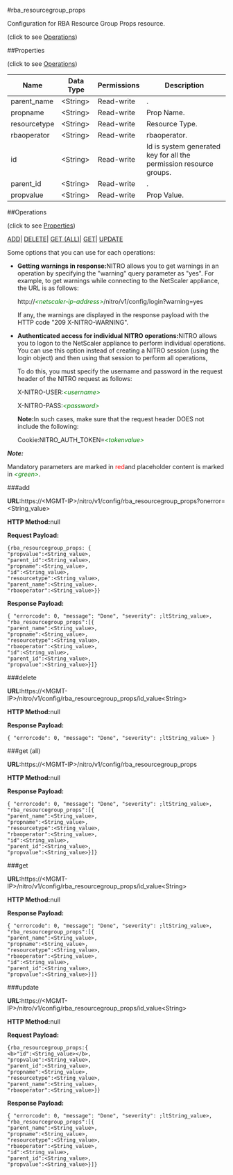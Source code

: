 #rba_resourcegroup_props



Configuration for RBA Resource Group Props resource.

<span>(click to see [Operations](#operations))</span>



##Properties 

<span>(click to see [Operations](#operations))</span>





<table><thead><tr><th>Name</th><th>Data Type</th><th>Permissions</th><th>Description</th></tr></thead><tbody><tr><td>parent_name</td><td>&lt;String></td><td>Read-write</td><td>.</td></tr><tr><td>propname</td><td>&lt;String></td><td>Read-write</td><td>Prop Name.</td></tr><tr><td>resourcetype</td><td>&lt;String></td><td>Read-write</td><td>Resource Type.</td></tr><tr><td>rbaoperator</td><td>&lt;String></td><td>Read-write</td><td>rbaoperator.</td></tr><tr><td>id</td><td>&lt;String></td><td>Read-write</td><td>Id is system generated key for all the permission resource groups.</td></tr><tr><td>parent_id</td><td>&lt;String></td><td>Read-write</td><td>.</td></tr><tr><td>propvalue</td><td>&lt;String></td><td>Read-write</td><td>Prop Value.</td></tr></tbody></table>

##Operations 

<span>(click to see [Properties](#properties))</span>





[ADD](#add)| [DELETE](#delete)| [GET (ALL)](#get-all)| [GET](#get)| [UPDATE](#update)





Some options that you can use for each operations:

<ul><li><p><b>Getting warnings in response:</b>NITRO allows you to get warnings in an operation by specifying the "warning" query parameter as "yes". For example, to get warnings while connecting to the NetScaler appliance, the URL is as follows:</p><p>http://<span style="color:green;font-style:italic;">&lt;netscaler-ip-address&gt;</span>/nitro/v1/config/login?warning=yes</p><p>If any, the warnings are displayed in the response payload with the HTTP code "209 X-NITRO-WARNING".</p></li><li><p><b>Authenticated access for individual NITRO operations:</b>NITRO allows you to logon to the NetScaler appliance to perform individual operations. You can use this option instead of creating a NITRO session (using the login object) and then using that session to perform all operations,</p><p>To do this, you must specify the username and password in the request header of the NITRO request as follows:</p><p>X-NITRO-USER:<span style="color:green;font-style:italic;">&lt;username&gt;</span></p><p>X-NITRO-PASS:<span style="color:green;font-style:italic;">&lt;password&gt;</span></p><p><b>Note:</b>In such cases, make sure that the request header DOES not include the following:</p><p>Cookie:NITRO_AUTH_TOKEN=<span style="color:green;font-style:italic;">&lt;tokenvalue&gt;</span></p></li></ul>







***Note:*** 

Mandatory parameters are marked in <span style="color:#FF0000;">red</span>and placeholder content is marked in <span style="color:green;font-style:italic">&lt;green&gt;</span>.



###add







<b>URL:</b>https://&lt;MGMT-IP&gt;/nitro/v1/config/rba_resourcegroup_props?onerror=&lt;String_value&gt;

<b>HTTP Method:</b>null

<b>Request Payload: </b>
```
{rba_resourcegroup_props: {
"propvalue":<String_value>,
"parent_id":<String_value>,
"propname":<String_value>,
"id":<String_value>,
"resourcetype":<String_value>,
"parent_name":<String_value>,
"rbaoperator":<String_value>}}
```

<b>Response Payload: </b>
```
{ "errorcode": 0, "message": "Done", "severity": ;ltString_value>, "rba_resourcegroup_props":[{
"parent_name":<String_value>,
"propname":<String_value>,
"resourcetype":<String_value>,
"rbaoperator":<String_value>,
"id":<String_value>,
"parent_id":<String_value>,
"propvalue":<String_value>}]}
```







###delete







<b>URL:</b>https://&lt;MGMT-IP&gt;/nitro/v1/config/rba_resourcegroup_props/id_value&lt;String&gt;

<b>HTTP Method:</b>null

<b>Response Payload: </b>
```
{ "errorcode": 0, "message": "Done", "severity": ;ltString_value> }
```







###get (all)







<b>URL:</b>https://&lt;MGMT-IP&gt;/nitro/v1/config/rba_resourcegroup_props

<b>HTTP Method:</b>null

<b>Response Payload: </b>
```
{ "errorcode": 0, "message": "Done", "severity": ;ltString_value>, "rba_resourcegroup_props":[{
"parent_name":<String_value>,
"propname":<String_value>,
"resourcetype":<String_value>,
"rbaoperator":<String_value>,
"id":<String_value>,
"parent_id":<String_value>,
"propvalue":<String_value>}]}
```







###get







<b>URL:</b>https://&lt;MGMT-IP&gt;/nitro/v1/config/rba_resourcegroup_props/id_value&lt;String&gt;

<b>HTTP Method:</b>null

<b>Response Payload: </b>
```
{ "errorcode": 0, "message": "Done", "severity": ;ltString_value>, "rba_resourcegroup_props":[{
"parent_name":<String_value>,
"propname":<String_value>,
"resourcetype":<String_value>,
"rbaoperator":<String_value>,
"id":<String_value>,
"parent_id":<String_value>,
"propvalue":<String_value>}]}
```







###update







<b>URL:</b>https://&lt;MGMT-IP&gt;/nitro/v1/config/rba_resourcegroup_props/id_value&lt;String&gt;

<b>HTTP Method:</b>null

<b>Request Payload: </b>
```
{rba_resourcegroup_props:{
<b>"id":<String_value></b>,
"propvalue":<String_value>,
"parent_id":<String_value>,
"propname":<String_value>,
"resourcetype":<String_value>,
"parent_name":<String_value>,
"rbaoperator":<String_value>}}
```

<b>Response Payload: </b>
```
{ "errorcode": 0, "message": "Done", "severity": ;ltString_value>, "rba_resourcegroup_props":[{
"parent_name":<String_value>,
"propname":<String_value>,
"resourcetype":<String_value>,
"rbaoperator":<String_value>,
"id":<String_value>,
"parent_id":<String_value>,
"propvalue":<String_value>}]}
```







